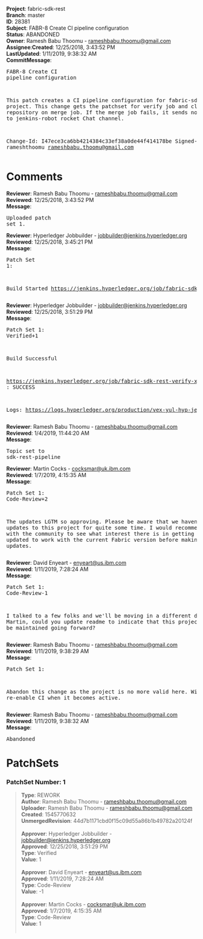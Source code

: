 <strong>Project</strong>: fabric-sdk-rest</br><strong>Branch</strong>: master<br><strong>ID</strong>: 28381<br><strong>Subject</strong>: FABR-8 Create CI pipeline configuration<br><strong>Status</strong>: ABANDONED<br><strong>Owner</strong>: Ramesh Babu Thoomu - rameshbabu.thoomu@gmail.com<br><strong>Assignee</strong>:<strong>Created</strong>: 12/25/2018, 3:43:52 PM<br><strong>LastUpdated</strong>: 1/11/2019, 9:38:32 AM<br><strong>CommitMessage</strong>:<br><pre>FABR-8 Create CI pipeline configuration

This patch creates a CI pipeline configuration for fabric-sdk-rest
project. This change gets the patchset for verify job and clone the repository
on merge job. If the merge job fails, it sends notification to jenkins-robot
rocket Chat channel.

Change-Id: I47ece3ca6bb4214384c33ef38a0de44f414178be
Signed-off-by: rameshthoomu <rameshbabu.thoomu@gmail.com>
</pre><h1>Comments</h1><strong>Reviewer</strong>: Ramesh Babu Thoomu - rameshbabu.thoomu@gmail.com<br><strong>Reviewed</strong>: 12/25/2018, 3:43:52 PM<br><strong>Message</strong>: <pre>Uploaded patch set 1.</pre><strong>Reviewer</strong>: Hyperledger Jobbuilder - jobbuilder@jenkins.hyperledger.org<br><strong>Reviewed</strong>: 12/25/2018, 3:45:21 PM<br><strong>Message</strong>: <pre>Patch Set 1:

Build Started https://jenkins.hyperledger.org/job/fabric-sdk-rest-verify-x86_64/104/</pre><strong>Reviewer</strong>: Hyperledger Jobbuilder - jobbuilder@jenkins.hyperledger.org<br><strong>Reviewed</strong>: 12/25/2018, 3:51:29 PM<br><strong>Message</strong>: <pre>Patch Set 1: Verified+1

Build Successful 

https://jenkins.hyperledger.org/job/fabric-sdk-rest-verify-x86_64/104/ : SUCCESS

Logs: https://logs.hyperledger.org/production/vex-yul-hyp-jenkins-3/fabric-sdk-rest-verify-x86_64/104</pre><strong>Reviewer</strong>: Ramesh Babu Thoomu - rameshbabu.thoomu@gmail.com<br><strong>Reviewed</strong>: 1/4/2019, 11:44:20 AM<br><strong>Message</strong>: <pre>Topic set to sdk-rest-pipeline</pre><strong>Reviewer</strong>: Martin Cocks - cocksmar@uk.ibm.com<br><strong>Reviewed</strong>: 1/7/2019, 4:15:35 AM<br><strong>Message</strong>: <pre>Patch Set 1: Code-Review+2

The updates LGTM so approving. 
Please be aware that we haven't made updates to this project for quite some time. I would recommend working with the community to see what interest there is in getting the project updated to work with the current Fabric version before making further updates.</pre><strong>Reviewer</strong>: David Enyeart - enyeart@us.ibm.com<br><strong>Reviewed</strong>: 1/11/2019, 7:28:24 AM<br><strong>Message</strong>: <pre>Patch Set 1: Code-Review-1

I talked to a few folks and we'll be moving in a different direction.
Martin, could you update readme to indicate that this project will not be maintained going forward?</pre><strong>Reviewer</strong>: Ramesh Babu Thoomu - rameshbabu.thoomu@gmail.com<br><strong>Reviewed</strong>: 1/11/2019, 9:38:29 AM<br><strong>Message</strong>: <pre>Patch Set 1:

Abandon this change as the project is no more valid here. Will re-enable CI when it becomes active.</pre><strong>Reviewer</strong>: Ramesh Babu Thoomu - rameshbabu.thoomu@gmail.com<br><strong>Reviewed</strong>: 1/11/2019, 9:38:32 AM<br><strong>Message</strong>: <pre>Abandoned</pre><h1>PatchSets</h1><h3>PatchSet Number: 1</h3><blockquote><strong>Type</strong>: REWORK<br><strong>Author</strong>: Ramesh Babu Thoomu - rameshbabu.thoomu@gmail.com<br><strong>Uploader</strong>: Ramesh Babu Thoomu - rameshbabu.thoomu@gmail.com<br><strong>Created</strong>: 1545770632<br><strong>UnmergedRevision</strong>: 44d7b1171cbd0f15c09d55a86b1b49782a20124f<br><br><strong>Approver</strong>: Hyperledger Jobbuilder - jobbuilder@jenkins.hyperledger.org<br><strong>Approved</strong>: 12/25/2018, 3:51:29 PM<br><strong>Type</strong>: Verified<br><strong>Value</strong>: 1<br><br><strong>Approver</strong>: David Enyeart - enyeart@us.ibm.com<br><strong>Approved</strong>: 1/11/2019, 7:28:24 AM<br><strong>Type</strong>: Code-Review<br><strong>Value</strong>: -1<br><br><strong>Approver</strong>: Martin Cocks - cocksmar@uk.ibm.com<br><strong>Approved</strong>: 1/7/2019, 4:15:35 AM<br><strong>Type</strong>: Code-Review<br><strong>Value</strong>: 1<br><br></blockquote>